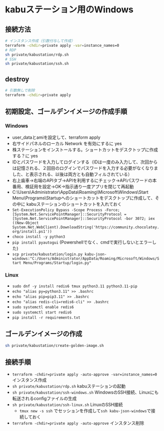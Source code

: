 # kabuステーション用のWindows

## 接続方法

```bash
# インスタンス作成（引数付与して作成）
terraform -chdir=private apply -var=instance_names=0
# RDP
sh private/kabustation/rdp.sh
# SSH
sh private/kabustation/ssh.sh
```

## destroy

```bash
# 引数無しで削除
terraform -chdir=private apply
```

## 初期設定、ゴールデンイメージの作成手順

### Windows

- user_dataとamiを設定して、terraform apply
- 右サイドパネルのローカル Network を有効にするに yes
- 株ステーションをインストールする。ショートカットをデスクトップに作成する？に yes
- IDとパスワードを入力してログインする（IDは一度のみ入力して、次回からは記憶される、２回目のログインでパスワードを入力する必要がなくなりました、と表示される、以後は両方とも自動フィルされている）
- 右上歯車→右端のAPIタブ→APIを利用するにチェック→APIパスワードの本番用、検証用を設定→OK→指示通り一度アプリを閉じて再起動
- C:\Users\Administrator\AppData\Roaming\Microsoft\Windows\Start Menu\Programs\Startupへのショートカットをデスクトップに作成して、その中に
kabuステーションのショートカットを入れておく
- `Set-ExecutionPolicy Bypass -Scope Process -Force; [System.Net.ServicePointManager]::SecurityProtocol = [System.Net.ServicePointManager]::SecurityProtocol -bor 3072; iex ((New-Object System.Net.WebClient).DownloadString('https://community.chocolatey.org/install.ps1'))`
- `choco install -y python3`
- `pip install pyautogui` (Powershellでなく、cmdで実行しないとエラーした)
- `scp private/kabustation/login.py kabu-json-windows:"C:/Users/Administrator/AppData/Roaming/Microsoft/Windows/Start Menu/Programs/Startup/login.py"`

### Linux

- `sudo dnf -y install redis6 tmux python3.11 python3.11-pip`
- `echo "alias py=python3.11" >> .bashrc`
- `echo "alias pip=pip3.11" >> .bashrc`
- `echo "alias redis-cli=redis6-cli" >> .bashrc`
- `sudo systemctl enable redis6`
- `sudo systemctl start redis6`
- `pip install -r requirements.txt`

## ゴールデンイメージの作成

```bash
sh private/kabustation/create-golden-image.sh
```

## 接続手順

- `terraform -chdir=private apply -auto-approve -var=instance_names=0` インスタンス作成
- `sh private/kabustation/rdp.sh` kabuステーションの起動
- `sh private/kabustation/ssh-windows.sh` WindowsのSSH接続、Linuxにも転送されるconfigファイルの生成
- `sh private/kabustation/ssh-linux.sh` LinuxのSSH接続
  - `tmux new -s ssh` でセッションを作成して`ssh kabu-json-windows`で接続しておく
- `terraform -chdir=private apply -auto-approve` インスタンス削除
